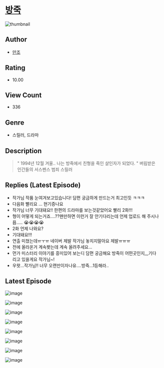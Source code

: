 # [방죽](https://comic.naver.com/bestChallenge/list?titleId=810389)
![thumbnail](https://image-comic.pstatic.net/user_contents_data/challenge_comic/2023/05/23/358059/upload_7293352234718815024_480x623.jpeg)

## Author
- [만조](https://comic.naver.com/artistTitle?id=358059)

## Rating
- 10.00

## View Count
- 336

## Genre
- 스릴러, 드라마

## Description
> " 1994년 12월 겨울.. 나는 방죽에서 친형을 죽인 살인자가 되었다. " 버림받은 인간들의 서스펜스 범죄 스릴러

## Replies (Latest Episode)
- 작가님 작품 눈여겨보고있습니다! 담편 궁금하게 만드는거 최고인듯 ㅋㅋㅋ
- 다음화 빨리요 ... 현기증나요
- 작가님 너무 기대돼요!! 한편의 드라마를 보는것같았어요 빨리 2화!!!
- 형이 어떻게 되는거죠....??왠만하면 이런거 잘 안기다리는데 언제 업로드 해 주시나욥..... 😭😭😭😭
- 2화 언제 나와요?
- 기대돼요!!!
- 연출 미쳤는데ㅠㅜㅠ 네이버 제발 작가님 놓치지말아요 제발ㅠㅠㅠ
- 전에 올라온거 계속봣는데 계속 올려주세요...
- 먼가 미스터리 이야기를 흥미있어 보는디 담편 궁금해요 방죽이 어떤곳인지,,,기다리고 있을게요 작가님~!
- 우왓...작가님!! 너무 오랜만이자나유....방죽...1등해라..

## Latest Episode
![image](https://image-comic.pstatic.net/user_contents_data/challenge_comic/2023/05/23/358059/upload_3834587690783094580.jpeg)

![image](https://image-comic.pstatic.net/user_contents_data/challenge_comic/2023/05/23/358059/upload_3847874224525490227.jpeg)

![image](https://image-comic.pstatic.net/user_contents_data/challenge_comic/2023/05/23/358059/upload_7075497398141072697.jpeg)

![image](https://image-comic.pstatic.net/user_contents_data/challenge_comic/2023/05/23/358059/upload_3616448999880418405.jpeg)

![image](https://image-comic.pstatic.net/user_contents_data/challenge_comic/2023/05/23/358059/upload_3544677287455908708.jpeg)

![image](https://image-comic.pstatic.net/user_contents_data/challenge_comic/2023/05/23/358059/upload_3991941021170688569.jpeg)

![image](https://image-comic.pstatic.net/user_contents_data/challenge_comic/2023/05/23/358059/upload_7292794984139600688.jpeg)

![image](https://image-comic.pstatic.net/user_contents_data/challenge_comic/2023/05/23/358059/upload_4063761137863308132.jpeg)
